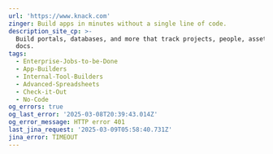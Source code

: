 ```yaml
---
url: 'https://www.knack.com'
zinger: Build apps in minutes without a single line of code.
description_site_cp: >-
  Build portals, databases, and more that track projects, people, assets, and
  docs.
tags:
  - Enterprise-Jobs-to-be-Done
  - App-Builders
  - Internal-Tool-Builders
  - Advanced-Spreadsheets
  - Check-it-Out
  - No-Code
og_errors: true
og_last_error: '2025-03-08T20:39:43.014Z'
og_error_message: HTTP error 401
last_jina_request: '2025-03-09T05:58:40.731Z'
jina_error: TIMEOUT
---
```


